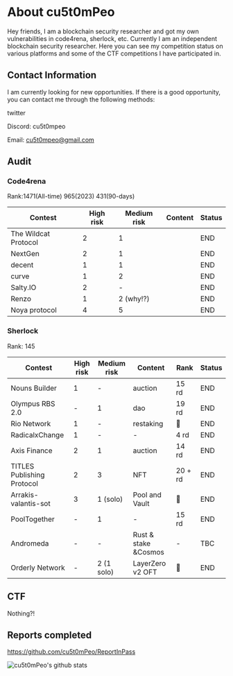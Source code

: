 # About cu5t0mPeo

Hey friends, I am a blockchain security researcher and got my own vulnerabilities in code4rena, sherlock, etc. Currently I am an independent blockchain security researcher. Here you can see my competition status on various platforms and some of the CTF competitions I have participated in.

## Contact Information

I am currently looking for new opportunities. If there is a good opportunity, you can contact me through the following methods:

twitter



Discord: cu5t0mpeo

Email: cu5t0mpeo@gmail.com

## Audit

### Code4rena

Rank:1471(All-time) 965(2023) 431(90-days)

| Contest              | High risk | Medium risk | Content | Status |
| -------------------- | --------- | ----------- | ------- | ------ |
| The Wildcat Protocol | 2         | 1           |         | END    |
| NextGen              | 2         | 1           |         | END    |
| decent               | 1         | 1           |         | END    |
| curve                | 1         | 2           |         | END    |
| Salty.IO             | 2         | -           |         | END    |
| Renzo                | 1         | 2 (why!?)   |         | END    |
| Noya protocol        | 4         | 5           |         | END    |

### Sherlock

Rank: 145

| Contest                    | High risk | Medium risk | Content              | Rank    | Status |
| -------------------------- | --------- | ----------- | -------------------- | ------- | ------ |
| Nouns Builder              | 1         | -           | auction              | 15 rd   | END    |
| Olympus RBS 2.0            | -         | 1           | dao                  | 19 rd   | END    |
| Rio Network                | 1         | -           | restaking            | 🥉       | END    |
| RadicalxChange             | 1         | -           | -                    | 4 rd    | END    |
| Axis Finance               | 2         | 1           | auction              | 14 rd   | END    |
| TITLES Publishing Protocol | 2         | 3           | NFT                  | 20 + rd | END    |
| Arrakis-valantis-sot       | 3         | 1 (solo)    | Pool and Vault       | 🥈       | END    |
| PoolTogether               | -         | 1           | -                    | 15 rd   | END    |
| Andromeda                  | -         | -           | Rust & stake &Cosmos | -       | TBC    |
| Orderly Network            | -         | 2 (1 solo)  | LayerZero v2 OFT     | 🥉       | END    |

## CTF

Nothing?!

## Reports completed

https://github.com/cu5t0mPeo/ReportInPass

<!--
**cu5t0mPeo/cu5t0mPeo** is a ✨ _special_ ✨ repository because its `README.md` (this file) appears on your GitHub profile.

Here are some ideas to get you started:

- 🔭 I’m currently working on ...
- 🌱 I’m currently learning ...
- 👯 I’m looking to collaborate on ...
- 🤔 I’m looking for help with ...
- 💬 Ask me about ...
- 📫 How to reach me: ...
- 😄 Pronouns: ...
- ⚡ Fun fact: ...
--> 
![cu5t0mPeo's github stats](https://github-readme-stats.vercel.app/api?username=cu5t0mPeo&show_icons=true&hide_border=true)
